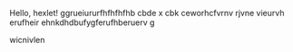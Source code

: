 Hello, hexlet!
ggrueiururfhfhfhfhb  cbde
x
cbk
ceworhcfvrnv
rjvne
vieurvh
erufheir
ehnkdhdbufygferufhberuerv
g 

wicnivlen
